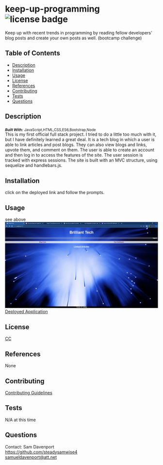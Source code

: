 # keep-up-programming   ![license badge](https://img.shields.io/badge/License-CC-<green>)

Keep up with recent trends in programming by reading fellow developers' blog posts and create your own posts as well. (bootcamp challenge)

## Table of Contents
* [Description](#description)
* [Installation](#installation)
* [Usage](#usage)
* [License](#license)
* [References](#reference)
* [Contributing](#contributing)
* [Tests](#tests)
* [Questions](#questions)

## Description <a name="description"></a>
<sub>_***Built With:***_</sub> <sub>JavaScript,HTML,CSS,ES6,Bootstrap,Node</sub> </br>
This is my first official full stack project. I tried to do a little too much with it, but I have definitely learned a great deal. It is a tech blog in which a user is able to link articles and post blogs. They can also view blogs and links, upvote them, and comment on them. The user is able to create an account and then log in to access the features of the site. The user session is tracked with express sessions. The site is built with an MVC structure, using sequelize and handlebars.js.

## Installation <a name="installation"></a>
click on the deployed link and follow the prompts.

## Usage <a name="usage"></a>
see above
![screenshot](./images/screenshot.png)
[Deployed Application](https://secret-temple-71857.herokuapp.com)

## License <a name="license"></a>
[CC](https://creativecommons.org/licenses/by/4.0/)

## References <a name="reference"></a>
None

## Contributing <a name="contributing"></a>
[Contributing Guidelines]()

## Tests <a name="tests"></a>
N/A at this time

## Questions <a name="questions"></a>
Contact: Sam Davenport </br>
https://github.com/steadysamwise4 </br>
samueldavenport@att.net
    

